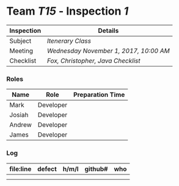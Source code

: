 # Team *T15* - Inspection *1*
 
Inspection | Details
----- | -----
Subject | *Itenerary Class*
Meeting | *Wednesday November 1, 2017, 10:00 AM*
Checklist | *Fox, Christopher, Java Checklist*

### Roles
Name | Role | Preparation Time
---- | ---- | ----
 Mark | Developer | 
 Josiah | Developer |
 Andrew | Developer | 
 James | Developer |

### Log
file:line | defect | h/m/l | github# | who
--- | --- |:---:|:---:| ---
 | | | |
 | | | |
 
